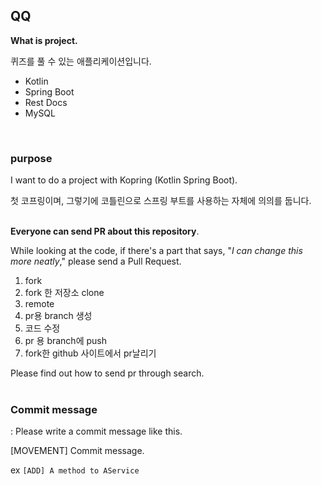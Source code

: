 ## QQ
**What is project.**

퀴즈를 풀 수 있는 애플리케이션입니다. 
- Kotlin
- Spring Boot
- Rest Docs
- MySQL
<br>

### purpose
I want to do a project with Kopring (Kotlin Spring Boot).

첫 코프링이며, 그렇기에 코틀린으로 스프링 부트를 사용하는 자체에 의의를 둡니다.
<br>
<br>

**Everyone can send PR about this repository**. 

While looking at the code, if there's a part that says, "*I can change this more neatly*," please send a Pull Request.
1. fork
2. fork 한 저장소 clone
3. remote
4. pr용 branch 생성
5. 코드 수정
6. pr 용 branch에 push
7. fork한 github 사이트에서 pr날리기


Please find out how to send pr through search.
<br>
<br>

### Commit message
: Please write a commit message like this.

[MOVEMENT] Commit message.

ex `[ADD] A method to AService`
